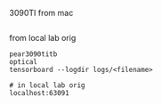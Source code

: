
3090TI
from mac
```
```

from local lab orig
```
pear3090titb 
optical
tensorboard --logdir logs/<filename>

# in local lab orig
localhost:63091
```